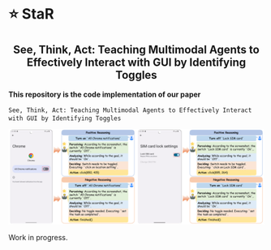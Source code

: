 # ⭐ StaR
<div align="center">
  <h2 align="center">See, Think, Act: Teaching Multimodal Agents to Effectively Interact with GUI by Identifying Toggles</h2>
</div>

**This repository is the code implementation of our paper**
```
See, Think, Act: Teaching Multimodal Agents to Effectively Interact with GUI by Identifying Toggles
```
<div align="center">
  <a style="display: inline-block; text-align: center;">
      <img src="./assets/StaR.png">
  </a>
</div>

Work in progress.